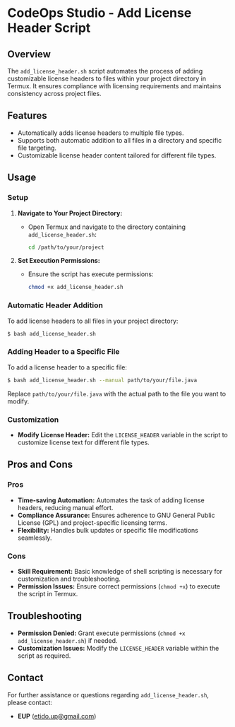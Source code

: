 # CodeOps Studio - Add License Header Script

## Overview

The `add_license_header.sh` script automates the process of adding customizable license headers to files within your project directory in Termux. It ensures compliance with licensing requirements and maintains consistency across project files.

## Features

- Automatically adds license headers to multiple file types.
- Supports both automatic addition to all files in a directory and specific file targeting.
- Customizable license header content tailored for different file types.

## Usage

### Setup

1. **Navigate to Your Project Directory:**
   - Open Termux and navigate to the directory containing `add_license_header.sh`:
     ```sh
     cd /path/to/your/project
     ```

2. **Set Execution Permissions:**
   - Ensure the script has execute permissions:
     ```sh
     chmod +x add_license_header.sh
     ```

### Automatic Header Addition

To add license headers to all files in your project directory:

```sh
$ bash add_license_header.sh
```

### Adding Header to a Specific File

To add a license header to a specific file:

```sh
$ bash add_license_header.sh --manual path/to/your/file.java
```

Replace `path/to/your/file.java` with the actual path to the file you want to modify.

### Customization

- **Modify License Header:** Edit the `LICENSE_HEADER` variable in the script to customize license text for different file types.

## Pros and Cons

### Pros

- **Time-saving Automation:** Automates the task of adding license headers, reducing manual effort.
- **Compliance Assurance:** Ensures adherence to GNU General Public License (GPL) and project-specific licensing terms.
- **Flexibility:** Handles bulk updates or specific file modifications seamlessly.

### Cons

- **Skill Requirement:** Basic knowledge of shell scripting is necessary for customization and troubleshooting.
- **Permission Issues:** Ensure correct permissions (`chmod +x`) to execute the script in Termux.

## Troubleshooting

- **Permission Denied:** Grant execute permissions (`chmod +x add_license_header.sh`) if needed.
- **Customization Issues:** Modify the `LICENSE_HEADER` variable within the script as required.

## Contact

For further assistance or questions regarding `add_license_header.sh`, please contact:

- **EUP** (etido.up@gmail.com)